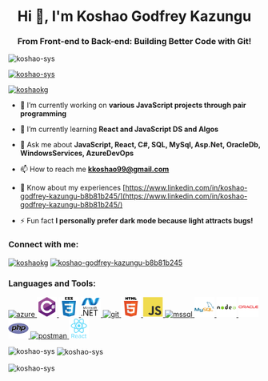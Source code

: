 <h1 align="center">Hi 👋, I'm Koshao Godfrey Kazungu</h1>
<h3 align="center">From Front-end to Back-end: Building Better Code with Git!</h3>

<p align="left"> <img src="https://komarev.com/ghpvc/?username=koshao-sys&label=Profile%20views&color=0e75b6&style=flat" alt="koshao-sys" /> </p>

<p align="left"> <a href="https://github.com/ryo-ma/github-profile-trophy"><img src="https://github-profile-trophy.vercel.app/?username=koshao-sys" alt="koshao-sys" /></a> </p>

<p align="left"> <a href="https://twitter.com/koshaokg" target="blank"><img src="https://img.shields.io/twitter/follow/koshaokg?logo=twitter&style=for-the-badge" alt="koshaokg" /></a> </p>

- 🔭 I’m currently working on **various JavaScript projects through pair programming**

- 🌱 I’m currently learning **React and JavaScript DS and Algos**

- 💬 Ask me about **JavaScript, React, C#, SQL, MySql, Asp.Net, OracleDb, WindowsServices, AzureDevOps**

- 📫 How to reach me **kkoshao99@gmail.com**

- 📄 Know about my experiences [https://www.linkedin.com/in/koshao-godfrey-kazungu-b8b81b245/](https://www.linkedin.com/in/koshao-godfrey-kazungu-b8b81b245/)

- ⚡ Fun fact **I personally prefer dark mode because light attracts bugs!**

<h3 align="left">Connect with me:</h3>
<p align="left">
<a href="https://twitter.com/koshaokg" target="blank"><img align="center" src="https://raw.githubusercontent.com/rahuldkjain/github-profile-readme-generator/master/src/images/icons/Social/twitter.svg" alt="koshaokg" height="30" width="40" /></a>
<a href="https://linkedin.com/in/koshao-godfrey-kazungu-b8b81b245" target="blank"><img align="center" src="https://raw.githubusercontent.com/rahuldkjain/github-profile-readme-generator/master/src/images/icons/Social/linked-in-alt.svg" alt="koshao-godfrey-kazungu-b8b81b245" height="30" width="40" /></a>
</p>

<h3 align="left">Languages and Tools:</h3>
<p align="left"> <a href="https://azure.microsoft.com/en-in/" target="_blank" rel="noreferrer"> <img src="https://www.vectorlogo.zone/logos/microsoft_azure/microsoft_azure-icon.svg" alt="azure" width="40" height="40"/> </a> <a href="https://www.w3schools.com/cs/" target="_blank" rel="noreferrer"> <img src="https://raw.githubusercontent.com/devicons/devicon/master/icons/csharp/csharp-original.svg" alt="csharp" width="40" height="40"/> </a> <a href="https://www.w3schools.com/css/" target="_blank" rel="noreferrer"> <img src="https://raw.githubusercontent.com/devicons/devicon/master/icons/css3/css3-original-wordmark.svg" alt="css3" width="40" height="40"/> </a> <a href="https://dotnet.microsoft.com/" target="_blank" rel="noreferrer"> <img src="https://raw.githubusercontent.com/devicons/devicon/master/icons/dot-net/dot-net-original-wordmark.svg" alt="dotnet" width="40" height="40"/> </a> <a href="https://git-scm.com/" target="_blank" rel="noreferrer"> <img src="https://www.vectorlogo.zone/logos/git-scm/git-scm-icon.svg" alt="git" width="40" height="40"/> </a> <a href="https://www.w3.org/html/" target="_blank" rel="noreferrer"> <img src="https://raw.githubusercontent.com/devicons/devicon/master/icons/html5/html5-original-wordmark.svg" alt="html5" width="40" height="40"/> </a> <a href="https://developer.mozilla.org/en-US/docs/Web/JavaScript" target="_blank" rel="noreferrer"> <img src="https://raw.githubusercontent.com/devicons/devicon/master/icons/javascript/javascript-original.svg" alt="javascript" width="40" height="40"/> </a> <a href="https://www.microsoft.com/en-us/sql-server" target="_blank" rel="noreferrer"> <img src="https://www.svgrepo.com/show/303229/microsoft-sql-server-logo.svg" alt="mssql" width="40" height="40"/> </a> <a href="https://www.mysql.com/" target="_blank" rel="noreferrer"> <img src="https://raw.githubusercontent.com/devicons/devicon/master/icons/mysql/mysql-original-wordmark.svg" alt="mysql" width="40" height="40"/> </a> <a href="https://nodejs.org" target="_blank" rel="noreferrer"> <img src="https://raw.githubusercontent.com/devicons/devicon/master/icons/nodejs/nodejs-original-wordmark.svg" alt="nodejs" width="40" height="40"/> </a> <a href="https://www.oracle.com/" target="_blank" rel="noreferrer"> <img src="https://raw.githubusercontent.com/devicons/devicon/master/icons/oracle/oracle-original.svg" alt="oracle" width="40" height="40"/> </a> <a href="https://www.php.net" target="_blank" rel="noreferrer"> <img src="https://raw.githubusercontent.com/devicons/devicon/master/icons/php/php-original.svg" alt="php" width="40" height="40"/> </a> <a href="https://postman.com" target="_blank" rel="noreferrer"> <img src="https://www.vectorlogo.zone/logos/getpostman/getpostman-icon.svg" alt="postman" width="40" height="40"/> </a> <a href="https://reactjs.org/" target="_blank" rel="noreferrer"> <img src="https://raw.githubusercontent.com/devicons/devicon/master/icons/react/react-original-wordmark.svg" alt="react" width="40" height="40"/> </a> </p>

<p><img align="left" src="https://github-readme-stats.vercel.app/api/top-langs?username=koshao-sys&show_icons=true&locale=en&layout=compact" alt="koshao-sys" /></p>

<p>&nbsp;<img align="center" src="https://github-readme-stats.vercel.app/api?username=koshao-sys&show_icons=true&locale=en" alt="koshao-sys" /></p>

<p><img align="center" src="https://github-readme-streak-stats.herokuapp.com/?user=koshao-sys&" alt="koshao-sys" /></p>
